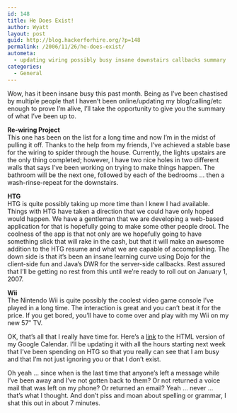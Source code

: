 ```yaml
---
id: 148
title: He Does Exist!
author: Wyatt
layout: post
guid: http://blog.hackerforhire.org/?p=148
permalink: /2006/11/26/he-does-exist/
autometa:
  - updating wiring possibly busy insane downstairs callbacks summary
categories:
  - General
---
```

Wow, has it been insane busy this past month. Being as I&#8217;ve been chastised by multiple people that I haven&#8217;t been online/updating my blog/calling/etc enough to prove I&#8217;m alive, I&#8217;ll take the opportunity to give you the summary of what I&#8217;ve been up to.  
<!--more-->

  
**Re-wiring Project**  
This one has been on the list for a long time and now I&#8217;m in the midst of pulling it off. Thanks to the help from my friends, I&#8217;ve achieved a stable base for the wiring to spider through the house. Currently, the lights upstairs are the only thing completed; however, I have two nice holes in two different walls that says I&#8217;ve been working on trying to make things happen. The bathroom will be the next one, followed by each of the bedrooms &#8230; then a wash-rinse-repeat for the downstairs.

**HTG**  
HTG is quite possibly taking up more time than I knew I had available. Things with HTG have taken a direction that we could have only hoped would happen. We have a gentleman that we are developing a web-based application for that is hopefully going to make some other people drool. The coolness of the app is that not only are we hopefully going to have something slick that will rake in the cash, but that it will make an awesome addition to the HTG resume and what we are capable of accomplishing. The down side is that it&#8217;s been an insane learning curve using Dojo for the client-side fun and Java&#8217;s DWR for the server-side callbacks. Rest assured that I&#8217;ll be getting no rest from this until we&#8217;re ready to roll out on January 1, 2007.

**Wii**  
The Nintendo Wii is quite possibly the coolest video game console I&#8217;ve played in a long time. The interaction is great and you can&#8217;t beat it for the price. If you get bored, you&#8217;ll have to come over and play with my Wii on my new 57&#8243; TV.

OK, that&#8217;s all that I really have time for. Here&#8217;s a [link][1] to the HTML version of my Google Calendar. I&#8217;ll be updating it with all the hours starting next week that I&#8217;ve been spending on HTG so that you really can see that I am busy and that I&#8217;m not just ignoring you or that I don&#8217;t exist.

Oh yeah &#8230; since when is the last time that anyone&#8217;s left a message while I&#8217;ve been away and I&#8217;ve not gotten back to them? Or not returned a voice mail that was left on my phone? Or returned an email? Yeah &#8230; never &#8230; that&#8217;s what I thought. And don&#8217;t piss and moan about spelling or grammar, I shat this out in about 7 minutes.

 [1]: http://www.google.com/calendar/embed?src=wyatt.neal%40gmail.com
